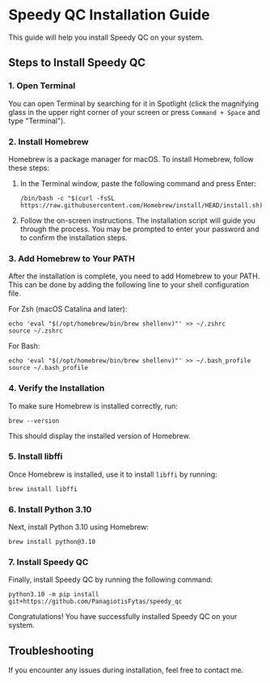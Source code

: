 # Speedy QC Installation Guide

This guide will help you install Speedy QC on your system.

## Steps to Install Speedy QC

### 1. Open Terminal

You can open Terminal by searching for it in Spotlight (click the magnifying glass in the upper right corner of your screen or press `Command + Space` and type "Terminal").

### 2. Install Homebrew

Homebrew is a package manager for macOS. To install Homebrew, follow these steps:

1. In the Terminal window, paste the following command and press Enter:

    ```
    /bin/bash -c "$(curl -fsSL https://raw.githubusercontent.com/Homebrew/install/HEAD/install.sh)"
    ```

2. Follow the on-screen instructions. The installation script will guide you through the process. You may be prompted to enter your password and to confirm the installation steps.

### 3. Add Homebrew to Your PATH

After the installation is complete, you need to add Homebrew to your PATH. This can be done by adding the following line to your shell configuration file.

For Zsh (macOS Catalina and later):

```
echo 'eval "$(/opt/homebrew/bin/brew shellenv)"' >> ~/.zshrc
source ~/.zshrc
```

For Bash:

```
echo 'eval "$(/opt/homebrew/bin/brew shellenv)"' >> ~/.bash_profile
source ~/.bash_profile
```

### 4. Verify the Installation

To make sure Homebrew is installed correctly, run:

```
brew --version
```

This should display the installed version of Homebrew.

### 5. Install libffi

Once Homebrew is installed, use it to install `libffi` by running:

```
brew install libffi
```

### 6. Install Python 3.10

Next, install Python 3.10 using Homebrew:

```
brew install python@3.10
```

### 7. Install Speedy QC

Finally, install Speedy QC by running the following command:

```
python3.10 -m pip install git+https://github.com/PanagiotisFytas/speedy_qc
```

Congratulations! You have successfully installed Speedy QC on your system.

## Troubleshooting

If you encounter any issues during installation, feel free to contact me.
